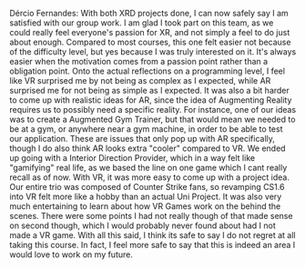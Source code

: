 
Dércio Fernandes:
With both XRD projects done, I can now safely say I am satisfied with our group work. I am glad I took part on this team, as we could really feel everyone's passion for XR, and not simply a feel to do just about enough.
Compared to most courses, this one felt easier not because of the difficulty level, but yes because I was truly interested on it. It's always easier when the motivation comes from a passion point rather than a obligation point.
Onto the actual reflections on a programming level, I feel like VR surprised me by not being as complex as I expected, while AR surprised me for not being as simple as I expected. It was also a bit harder to come up with realistic ideas for AR, since the idea of Augmenting Reality requires us to possibly need a specific reality. For instance, one of our ideas was to create a Augmented Gym Trainer, but that would mean we needed to be at a gym, or anywhere near a gym machine, in order to be able to test our application. These are issues that only pop up with AR specifically, though I do also think AR looks extra "cooler" compared to VR.
We ended up going with a Interior Direction Provider, which in a way felt like "gamifying" real life, as we based the line on one game which I cant really recall as of now.
With VR, it was more easy to come up with a project idea. Our entire trio was composed of Counter Strike fans, so revamping CS1.6 into VR felt more like a hobby than an actual Uni Project. It was also very much entertaining to learn about how VR Games work on the behind the scenes. There were some points I had not really though of that made sense  on second though, which I would probably never found about had I not made a VR game.
With all this said, I think its safe to say I do not regret at all taking this course. In fact, I feel more safe to say that this is indeed an area I would love to work on my future.  
